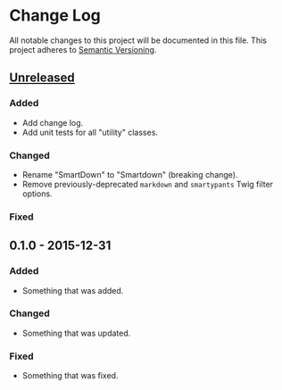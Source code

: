 # Change Log #
All notable changes to this project will be documented in this file. This
project adheres to [Semantic Versioning](http://semver.org/).

## [Unreleased] ##
### Added ###
- Add change log.
- Add unit tests for all "utility" classes.

### Changed ###
- Rename "SmartDown" to "Smartdown" (breaking change).
- Remove previously-deprecated `markdown` and `smartypants` Twig filter options.

### Fixed ###

## 0.1.0 - 2015-12-31 ##
### Added ###
- Something that was added.

### Changed ###
- Something that was updated.

### Fixed ###
- Something that was fixed.

[Unreleased]: https://github.com/monooso/smartdown.craft-plugin/compare/v0.1.0...HEAD

